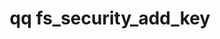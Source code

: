 ---
category: fs
command: fs_security_add_key
optional_options:
- alternate: []
  help: "\n                The unique name to associate with the key to add to the\
    \ key store. The name must\n                not contain only numbers.\n      \
    \          "
  name: --name
  required: true
- alternate: []
  help: The ECDSA private key file for the key to add to the key store.
  name: --private-key-file
  required: false
- alternate: []
  help: The ECDSA public key for the key to add to the key store.
  name: --public-key
  required: false
- alternate: []
  help: A signature generated by signing the key name with the ECDSA private key.
  name: --verification-signature
  required: false
- alternate: []
  help: "\n                An optional comment that the system stores alongside the\
    \ key to add to the key\n                store.\n                "
  name: --comment
  required: false
- alternate: []
  help: Print the output in JSON format. The default output is in a table.
  name: --json
  required: false
permalink: /qq-cli-command-guide/fs/fs_security_add_key.html
positional_options: []
sidebar: qq_cli_command_reference_sidebar
summary: This section explains how to use the <code>qq fs_security_add_key</code>
  command.
synopsis: Add a key to the file system key-store.
title: qq fs_security_add_key
usage: qq fs_security_add_key [-h] --name NAME [--private-key-file PRIVATE_KEY_FILE]
  [--public-key PUBLIC_KEY] [--verification-signature VERIFICATION_SIGNATURE] [--comment
  COMMENT] [--json]
zendesk_source: qq CLI Command Guide

---